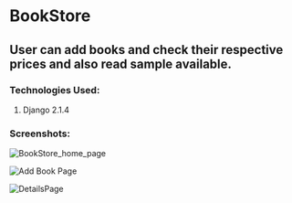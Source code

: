# BookStore

## User can add books and check their respective prices and also read sample available. 

### Technologies Used: 
1. Django 2.1.4

### Screenshots:
![BookStore_home_page](https://user-images.githubusercontent.com/39980643/50376577-a6eb1100-0634-11e9-9f70-db94e270251d.png)

![Add Book Page](https://user-images.githubusercontent.com/39980643/50376578-a9e60180-0634-11e9-858d-269ae7f2e91f.png)

![DetailsPage](https://user-images.githubusercontent.com/39980643/50520108-7bf53700-0ae4-11e9-9c1b-9eef544f15df.png)

